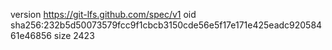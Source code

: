 version https://git-lfs.github.com/spec/v1
oid sha256:232b5d50073579fcc9f1cbcb3150cde56e5f17e171e425eadc92058461e46856
size 2423
